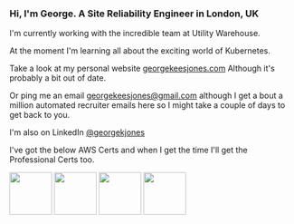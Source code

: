 ### Hi, I'm George. A Site Reliability Engineer in London, UK

I'm currently working with the incredible team at Utility Warehouse.

At the moment I'm learning all about the exciting world of Kubernetes.

Take a look at my personal website [georgekeesjones.com](https://georgekeesjones.com) Although it's probably a bit out of date.

Or ping me an email [georgekeesjones@gmail.com](mailto:georgekeesjones@gmail.com?subject=Hey,%20I%20found%20your%20profile%20on%20GitHub...) although I get a bout a million automated recruiter emails here so I might take a couple of days to get back to you.

I'm also on LinkedIn [@georgekjones](https://www.linkedin.com/in/georgekjones/)

I've got the below AWS Certs and when I get the time I'll get the Professional Certs too.
<p float="left">
    <img src="https://images.youracclaim.com/images/68468004-5a85-4f3b-bc58-590773979486/AWS-CloudPractitioner-2020.png" width="75"/>
    <img src="https://images.youracclaim.com/images/4bc21d8b-4afe-4fbd-9a90-a9de8bf7b240/AWS-SolArchitect-Associate-2020.png" width="75"/>
    <img src="https://images.credly.com/images/598f6ac6-2dbd-4394-8ae4-943b2f4c43ea/AWS-Developer-Associate-2020.png" width="75"/>
    <img src="https://images.credly.com/size/680x680/images/bf588058-87cc-4cbd-94b0-ef0385fb4371/AWS-SysOpAdmin-Associate-2020.png" width="75"/>
</p>

